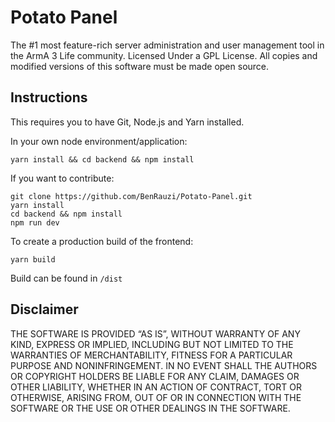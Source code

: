 # Potato Panel

The #1 most feature-rich server administration and user management tool in the ArmA 3 Life community.
Licensed Under a GPL License. All copies and modified versions of this software must be made open source.
## Instructions

This requires you to have Git, Node.js and Yarn installed.

In your own node environment/application:

```yarn install && cd backend && npm install```

If you want to contribute:

```
git clone https://github.com/BenRauzi/Potato-Panel.git
yarn install
cd backend && npm install
npm run dev
```

To create a production build of the frontend:

```
yarn build
```

Build can be found in `/dist`

## Disclaimer

THE SOFTWARE IS PROVIDED “AS IS”, WITHOUT WARRANTY OF ANY KIND, EXPRESS OR IMPLIED, INCLUDING BUT NOT LIMITED TO THE WARRANTIES OF MERCHANTABILITY, FITNESS FOR A PARTICULAR PURPOSE AND NONINFRINGEMENT. IN NO EVENT SHALL THE AUTHORS OR COPYRIGHT HOLDERS BE LIABLE FOR ANY CLAIM, DAMAGES OR OTHER LIABILITY, WHETHER IN AN ACTION OF CONTRACT, TORT OR OTHERWISE, ARISING FROM, OUT OF OR IN CONNECTION WITH THE SOFTWARE OR THE USE OR OTHER DEALINGS IN THE SOFTWARE.
